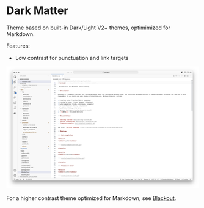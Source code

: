# Dark Matter

Theme based on built-in Dark/Light V2+ themes, optimimized for Markdown.

Features:

- Low contrast for punctuation and link targets

![Screenshot](screenshot.png)

For a higher contrast theme optimized for Markdown, see [Blackout](https://github.com/garlicbreadcleric/vscode-blackout-theme).
